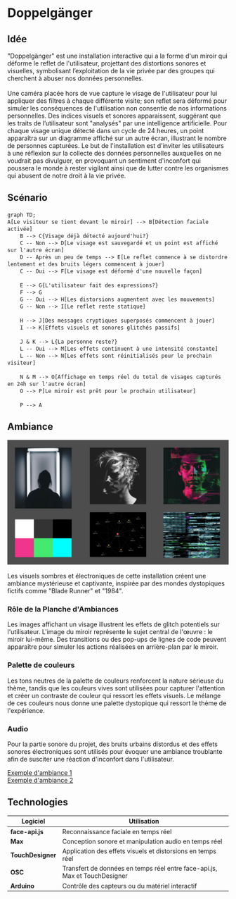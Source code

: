 # Doppelgänger

## Idée
 "Doppelgänger" est une installation interactive qui a la forme d'un miroir qui déforme le reflet de l'utilisateur, projettant des distortions sonores et visuelles, symbolisant l’exploitation de la vie privée par des groupes qui cherchent à abuser nos données personnelles.
 <br>
 <br>
 Une caméra placée hors de vue capture le visage de l'utilisateur pour lui appliquer des filtres à chaque différente visite; son reflet sera déformé pour simuler les conséquences de l'utilisation non consentie de nos informations personnelles. Des indices visuels et sonores apparaissent, suggérant que les traits de l’utilisateur sont "analysés" par une intelligence artificielle. Pour chaque visage unique détecté dans un cycle de 24 heures, un point apparaîtra sur un diagramme affiché sur un autre écran, illustrant le nombre de personnes capturées. Le but de l'installation est d'inviter les utilisateurs à une réflexion sur la collecte des données personnelles auxquelles on ne voudrait pas divulguer, en provoquant un sentiment d'inconfort qui poussera le monde à rester vigilant ainsi que de lutter contre les organismes qui abusent de notre droit à la vie privée.

## Scénario
```mermaid
graph TD;
A[Le visiteur se tient devant le miroir] --> B[Détection faciale activée]
    B --> C{Visage déjà détecté aujourd'hui?}
    C -- Non --> D[Le visage est sauvegardé et un point est affiché sur l'autre écran]
    D -- Après un peu de temps --> E[Le reflet commence à se distordre lentement et des bruits légers commencent à jouer]
    C -- Oui --> F[Le visage est déformé d'une nouvelle façon]
    
    E --> G{L'utilisateur fait des expressions?}
    F --> G
    G -- Oui --> H[Les distorsions augmentent avec les mouvements]
    G -- Non --> I[Le reflet reste statique]

    H --> J[Des messages cryptiques superposés commencent à jouer]
    I --> K[Effets visuels et sonores glitchés passifs]
    
    J & K --> L{La personne reste?}
    L -- Oui --> M[Les effets continuent à une intensité constante]
    L -- Non --> N[Les effets sont réinitialisés pour le prochain visiteur]

    N & M --> O[Affichage en temps réel du total de visages capturés en 24h sur l'autre écran]
    O --> P[Le miroir est prêt pour le prochain utilisateur]

    P --> A
```

## Ambiance

![moodboard](moodboard.jpg)

Les visuels sombres et électroniques de cette installation créent une ambiance mystérieuse et captivante, inspirée par des mondes dystopiques fictifs comme "Blade Runner" et "1984".

### Rôle de la Planche d'Ambiances
Les images affichant un visage illustrent les effets de glitch potentiels sur l'utilisateur. L'image du miroir représente le sujet central de l'œuvre : le miroir lui-même. Des transitions ou des pop-ups de lignes de code peuvent apparaître pour simuler les actions réalisées en arrière-plan par le miroir.

### Palette de couleurs
Les tons neutres de la palette de couleurs renforcent la nature sérieuse du thème, tandis que les couleurs vives sont utilisées pour capturer l'attention et créer un contraste de couleur qui ressort les effets visuels. Le mélange de ces couleurs nous donne une palette dystopique qui ressort le thème de l'expérience.

### Audio

Pour la partie sonore du projet, des bruits urbains distordus et des effets sonores électroniques sont utilisés pour évoquer une ambiance troublante afin de susciter une réaction d'inconfort dans l'utilisateur.

[Exemple d'ambiance 1](https://www.youtube.com/watch?v=dIyfNWt7qSE)
<br>
[Exemple d'ambiance 2](https://www.youtube.com/watch?v=iym0s9Pa2LE)


## Technologies

| **Logiciel**                    | **Utilisation**                                                            |
|---------------------------------|----------------------------------------------------------------------------|
| **face-api.js**                 | Reconnaissance faciale en temps réel                                       |
| **Max**                         | Conception sonore et manipulation audio en temps réel                      |
| **TouchDesigner**               | Application des effets visuels et distorsions en temps réel                |
| **OSC**                         | Transfert de données en temps réel entre face-api.js, Max et TouchDesigner |
| **Arduino**                     | Contrôle des capteurs ou du matériel interactif                            |
